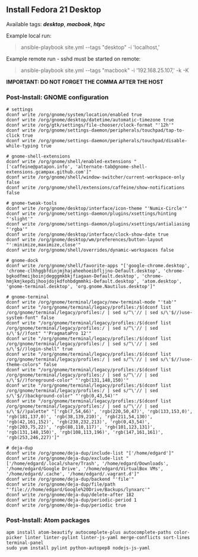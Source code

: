 Install Fedora 21 Desktop
-------------------------
Available tags: **_desktop_**, **_macbook_**, **_htpc_**

Example local run:
> ansible-playbook site.yml --tags "desktop" -i 'localhost,'

Example remote run - sshd must be started on remote:
> ansible-playbook site.yml --tags "macbook" -i '192.168.25.107,' -k -K

**IMPORTANT: DO NOT FORGET THE COMMA AFTER THE HOST**

### Post-Install: GNOME configuration
    # settings
    dconf write /org/gnome/system/location/enabled true
    dconf write /org/gnome/desktop/datetime/automatic-timezone true
    dconf write /org/gtk/settings/file-chooser/clock-format "'12h'"
    dconf write /org/gnome/settings-daemon/peripherals/touchpad/tap-to-click true
    dconf write /org/gnome/settings-daemon/peripherals/touchpad/disable-while-typing true

    # gnome-shell-extensions
    dconf write /org/gnome/shell/enabled-extensions "['caffeine@patapon.info', 'alternate-tab@gnome-shell-extensions.gcampax.github.com']"
    dconf write /org/gnome/shell/window-switcher/current-workspace-only false
    dconf write /org/gnome/shell/extensions/caffeine/show-notifications false

    # gnome-tweak-tools
    dconf write /org/gnome/desktop/interface/icon-theme "'Numix-Circle'"
    dconf write /org/gnome/settings-daemon/plugins/xsettings/hinting "'slight'"
    dconf write /org/gnome/settings-daemon/plugins/xsettings/antialiasing "'rgba'"
    dconf write /org/gnome/desktop/interface/clock-show-date true
    dconf write /org/gnome/desktop/wm/preferences/button-layout "':minimize,maximize,close'"
    dconf write /org/gnome/shell/overrides/dynamic-workspaces false

    # gnome-dock
    dconf write /org/gnome/shell/favorite-apps "['google-chrome.desktop', 'chrome-clhhggbfdinjmjhajaheehoeibfljjno-Default.desktop', 'chrome-bgkodfmeijboinjdegggmkbkjfiagaan-Default.desktop', 'chrome-hmjkmjkepdijhoojdojkdfohbdgmmhki-Default.desktop', 'atom.desktop', 'gnome-terminal.desktop', 'org.gnome.Nautilus.desktop']"

    # gnome-terminal
    dconf write /org/gnome/terminal/legacy/new-terminal-mode "'tab'"
    dconf write "/org/gnome/terminal/legacy/profiles:/$(dconf list /org/gnome/terminal/legacy/profiles:/ | sed s/^\'// | sed s/\'$//)use-system-font" false
    dconf write "/org/gnome/terminal/legacy/profiles:/$(dconf list /org/gnome/terminal/legacy/profiles:/ | sed s/^\'// | sed s/\'$//)font" "'PragmataPro 12'"
    dconf write "/org/gnome/terminal/legacy/profiles:/$(dconf list /org/gnome/terminal/legacy/profiles:/ | sed s/^\'// | sed s/\'$//)login-shell" true
    dconf write "/org/gnome/terminal/legacy/profiles:/$(dconf list /org/gnome/terminal/legacy/profiles:/ | sed s/^\'// | sed s/\'$//)use-theme-colors" false
    dconf write "/org/gnome/terminal/legacy/profiles:/$(dconf list /org/gnome/terminal/legacy/profiles:/ | sed s/^\'// | sed s/\'$//)foreground-color" "'rgb(131,148,150)'"
    dconf write "/org/gnome/terminal/legacy/profiles:/$(dconf list /org/gnome/terminal/legacy/profiles:/ | sed s/^\'// | sed s/\'$//)background-color" "'rgb(0,43,54)'"
    dconf write "/org/gnome/terminal/legacy/profiles:/$(dconf list /org/gnome/terminal/legacy/profiles:/ | sed s/^\'// | sed s/\'$//)palette" "['rgb(7,54,66)', 'rgb(220,50,47)', 'rgb(133,153,0)', 'rgb(181,137,0)', 'rgb(38,139,210)', 'rgb(211,54,130)', 'rgb(42,161,152)', 'rgb(238,232,213)', 'rgb(0,43,54)', 'rgb(203,75,22)', 'rgb(88,110,117)', 'rgb(101,123,131)', 'rgb(131,148,150)', 'rgb(108,113,196)', 'rgb(147,161,161)', 'rgb(253,246,227)']"

    # deja-dup
    dconf write /org/gnome/deja-dup/include-list "['/home/edgard']"
    dconf write /org/gnome/deja-dup/exclude-list "['/home/edgard/.local/share/Trash', '/home/edgard/Downloads', '/home/edgard/Google Drive', '/home/edgard/VirtualBox VMs', '/home/edgard/.cache', '/home/edgard/.vagrant.d']"
    dconf write /org/gnome/deja-dup/backend "'file'"
    dconf write /org/gnome/deja-dup/file/path "'file:///home/edgard/Google%20Drive/Backups/lynxarc'"
    dconf write /org/gnome/deja-dup/delete-after 182
    dconf write /org/gnome/deja-dup/periodic-period 1
    dconf write /org/gnome/deja-dup/periodic true

### Post-Install: Atom packages
    apm install atom-beautify autocomplete-plus autocomplete-paths color-picker linter linter-pylint linter-js-yaml merge-conflicts sort-lines terminal-panel
    sudo yum install pylint python-autopep8 nodejs-js-yaml
